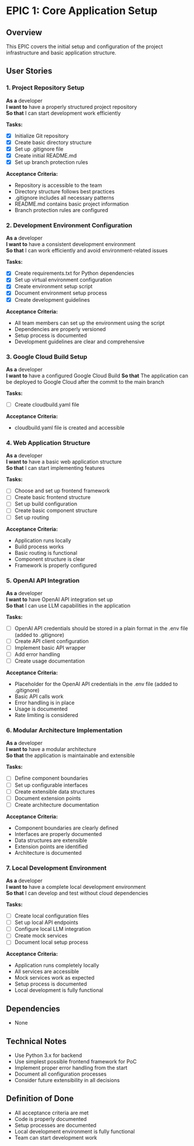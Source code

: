 # EPIC 1: Core Application Setup

## Overview
This EPIC covers the initial setup and configuration of the project infrastructure and basic application structure.

## User Stories

### 1. Project Repository Setup
**As a** developer  
**I want to** have a properly structured project repository  
**So that** I can start development work efficiently

**Tasks:**
- [x] Initialize Git repository
- [x] Create basic directory structure
- [x] Set up .gitignore file
- [x] Create initial README.md
- [x] Set up branch protection rules

**Acceptance Criteria:**
- Repository is accessible to the team
- Directory structure follows best practices
- .gitignore includes all necessary patterns
- README.md contains basic project information
- Branch protection rules are configured

### 2. Development Environment Configuration
**As a** developer  
**I want to** have a consistent development environment  
**So that** I can work efficiently and avoid environment-related issues

**Tasks:**
- [x] Create requirements.txt for Python dependencies
- [x] Set up virtual environment configuration
- [x] Create environment setup script
- [x] Document environment setup process
- [x] Create development guidelines

**Acceptance Criteria:**
- All team members can set up the environment using the script
- Dependencies are properly versioned
- Setup process is documented
- Development guidelines are clear and comprehensive

### 3. Google Cloud Build Setup
**As a** developer  
**I want to** have a configured Google Cloud Build
**So that** The application can be deployed to Google Cloud after the commit to the main branch

**Tasks:**
- [ ] Create cloudbuild.yaml file

**Acceptance Criteria:**
- cloudbuild.yaml file is created and accessible

### 4. Web Application Structure
**As a** developer  
**I want to** have a basic web application structure  
**So that** I can start implementing features

**Tasks:**
- [ ] Choose and set up frontend framework
- [ ] Create basic frontend structure
- [ ] Set up build configuration
- [ ] Create basic component structure
- [ ] Set up routing

**Acceptance Criteria:**
- Application runs locally
- Build process works
- Basic routing is functional
- Component structure is clear
- Framework is properly configured

### 5. OpenAI API Integration
**As a** developer  
**I want to** have OpenAI API integration set up  
**So that** I can use LLM capabilities in the application

**Tasks:**
- [ ] OpenAI API credentials should be stored in a plain format in the .env file (added to .gitignore)
- [ ] Create API client configuration
- [ ] Implement basic API wrapper
- [ ] Add error handling
- [ ] Create usage documentation

**Acceptance Criteria:**
- Placeholder for the OpenAI API credentials in the .env file (added to .gitignore)
- Basic API calls work
- Error handling is in place
- Usage is documented
- Rate limiting is considered

### 6. Modular Architecture Implementation
**As a** developer  
**I want to** have a modular architecture  
**So that** the application is maintainable and extensible

**Tasks:**
- [ ] Define component boundaries
- [ ] Set up configurable interfaces
- [ ] Create extensible data structures
- [ ] Document extension points
- [ ] Create architecture documentation

**Acceptance Criteria:**
- Component boundaries are clearly defined
- Interfaces are properly documented
- Data structures are extensible
- Extension points are identified
- Architecture is documented

### 7. Local Development Environment
**As a** developer  
**I want to** have a complete local development environment  
**So that** I can develop and test without cloud dependencies

**Tasks:**
- [ ] Create local configuration files
- [ ] Set up local API endpoints
- [ ] Configure local LLM integration
- [ ] Create mock services
- [ ] Document local setup process

**Acceptance Criteria:**
- Application runs completely locally
- All services are accessible
- Mock services work as expected
- Setup process is documented
- Local development is fully functional

## Dependencies
- None

## Technical Notes
- Use Python 3.x for backend
- Use simplest possible frontend framework for PoC
- Implement proper error handling from the start
- Document all configuration processes
- Consider future extensibility in all decisions

## Definition of Done
- All acceptance criteria are met
- Code is properly documented
- Setup processes are documented
- Local development environment is fully functional
- Team can start development work 
